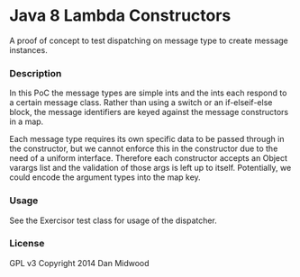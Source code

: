 Java 8 Lambda Constructors
==========================

A proof of concept to test dispatching on message type to create message instances.

### Description

In this PoC the message types are simple ints and the ints each respond to a certain message class. Rather than using a switch or an if-elseif-else block, the message identifiers are keyed against the message constructors in a map.

Each message type requires its own specific data to be passed through in the constructor, but we cannot enforce this in the constructor due to the need of a uniform interface. Therefore each constructor accepts an Object varargs list and the validation of those args is left up to itself. Potentially, we could encode the argument types into the map key.

### Usage

See the Exercisor test class for usage of the dispatcher.

### License

GPL v3
Copyright 2014 Dan Midwood